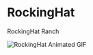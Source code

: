 # RockingHat
RockingHat Ranch

![RockingHat Animated GIF](https://rockinghat.com/assets/brand/Rocking_Hat_Logo.gif)
